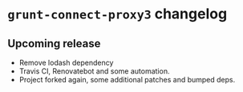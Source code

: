 # `grunt-connect-proxy3` changelog

## Upcoming release

-   Remove lodash dependency
-   Travis CI, Renovatebot and some automation.
-   Project forked again, some additional patches and bumped deps.

